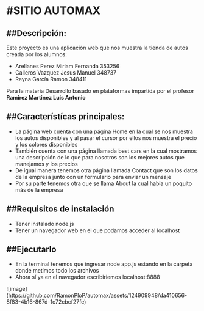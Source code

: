 <h1>#SITIO AUTOMAX</h1>

<h2>##Descripción: </h2>

<p>Este proyecto es una aplicación web que nos muestra la tienda de autos creada por los alumnos:
<ul>
  <li>Arellanes Perez Miriam Fernanda 353256</li>
  <li>Calleros Vazquez Jesus Manuel 348737</li>
  <li>Reyna García Ramon 348411</li>
</ul>
Para la materia Desarrollo basado en plataformas impartida por el profesor <b>Ramirez Martinez Luis Antonio</b>
  </p>
<h2>##Característícas principales:</h2>
<ul>
  <li>La página web cuenta con una página Home en la cual se nos muestra los autos disponibles y al pasar el cursor por ellos nos muestra el precio y los colores disponibles </li>
  <li>También cuenta con una página llamada best cars en la cual mostramos una descripción de lo que para nosotros son los mejores autos que manejamos y los precios</li>
  <li>De igual manera tenemos otra página llamada Contact que son los datos de la empresa junto con un formulario para enviar un mensaje</li>
  <li>Por su parte tenemos otra que se llama About la cual habla un poquito más de la empresa</li>
</ul>
<h2>##Requisitos de instalación</h2>
<ul>
    <li>Tener instalado node.js</li>
    <li>Tener un navegador web en el que podamos acceder al localhost</li>
</ul>
<h2>##Ejecutarlo</h2>
<ul>
    <li>En la terminal tenemos que ingresar node app.js estando en la carpeta donde metimos todo los archivos </li>
    <li>Ahora sí ya en el navegador escribiriemos localhost:8888</li>
</ul>
![image](https://github.com/RamonPloP/automax/assets/124909948/da410656-8f83-4b16-867d-1c72cbcf27fe)
